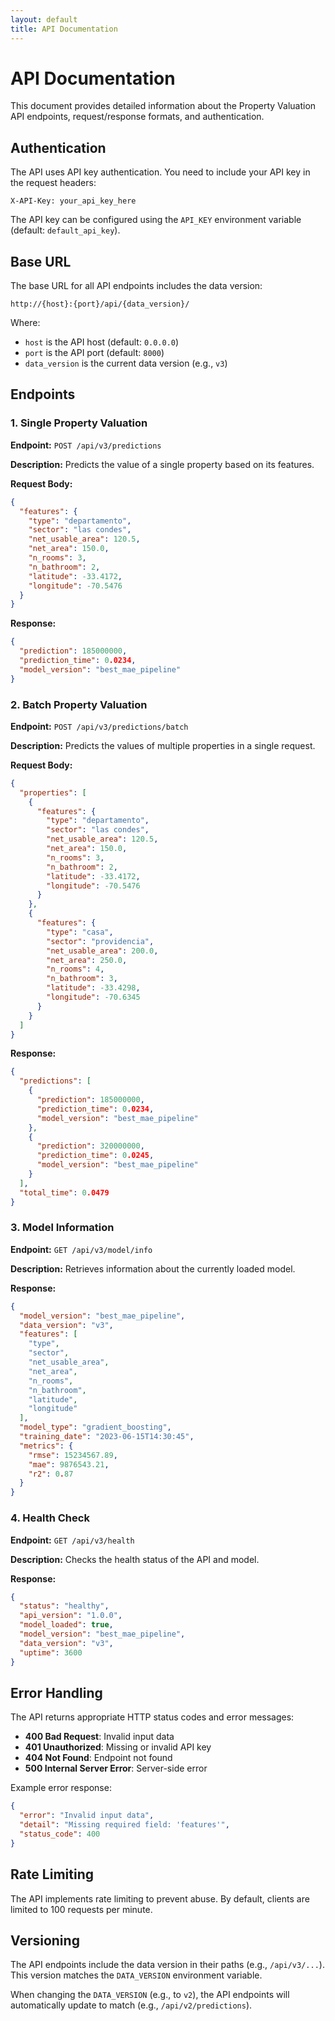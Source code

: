 ```yaml
---
layout: default
title: API Documentation
---
```


# API Documentation

This document provides detailed information about the Property Valuation API endpoints, request/response formats, and authentication.

## Authentication

The API uses API key authentication. You need to include your API key in the request headers:

```
X-API-Key: your_api_key_here
```

The API key can be configured using the `API_KEY` environment variable (default: `default_api_key`).

## Base URL

The base URL for all API endpoints includes the data version:

```
http://{host}:{port}/api/{data_version}/
```

Where:
- `host` is the API host (default: `0.0.0.0`)
- `port` is the API port (default: `8000`)
- `data_version` is the current data version (e.g., `v3`)

## Endpoints

### 1. Single Property Valuation

**Endpoint:** `POST /api/v3/predictions`

**Description:** Predicts the value of a single property based on its features.

**Request Body:**
```json
{
  "features": {
    "type": "departamento",
    "sector": "las condes",
    "net_usable_area": 120.5,
    "net_area": 150.0,
    "n_rooms": 3,
    "n_bathroom": 2,
    "latitude": -33.4172,
    "longitude": -70.5476
  }
}
```

**Response:**
```json
{
  "prediction": 185000000,
  "prediction_time": 0.0234,
  "model_version": "best_mae_pipeline"
}
```

### 2. Batch Property Valuation

**Endpoint:** `POST /api/v3/predictions/batch`

**Description:** Predicts the values of multiple properties in a single request.

**Request Body:**
```json
{
  "properties": [
    {
      "features": {
        "type": "departamento",
        "sector": "las condes",
        "net_usable_area": 120.5,
        "net_area": 150.0,
        "n_rooms": 3,
        "n_bathroom": 2,
        "latitude": -33.4172,
        "longitude": -70.5476
      }
    },
    {
      "features": {
        "type": "casa",
        "sector": "providencia",
        "net_usable_area": 200.0,
        "net_area": 250.0,
        "n_rooms": 4,
        "n_bathroom": 3,
        "latitude": -33.4298,
        "longitude": -70.6345
      }
    }
  ]
}
```

**Response:**
```json
{
  "predictions": [
    {
      "prediction": 185000000,
      "prediction_time": 0.0234,
      "model_version": "best_mae_pipeline"
    },
    {
      "prediction": 320000000,
      "prediction_time": 0.0245,
      "model_version": "best_mae_pipeline"
    }
  ],
  "total_time": 0.0479
}
```

### 3. Model Information

**Endpoint:** `GET /api/v3/model/info`

**Description:** Retrieves information about the currently loaded model.

**Response:**
```json
{
  "model_version": "best_mae_pipeline",
  "data_version": "v3",
  "features": [
    "type",
    "sector",
    "net_usable_area",
    "net_area",
    "n_rooms",
    "n_bathroom",
    "latitude",
    "longitude"
  ],
  "model_type": "gradient_boosting",
  "training_date": "2023-06-15T14:30:45",
  "metrics": {
    "rmse": 15234567.89,
    "mae": 9876543.21,
    "r2": 0.87
  }
}
```

### 4. Health Check

**Endpoint:** `GET /api/v3/health`

**Description:** Checks the health status of the API and model.

**Response:**
```json
{
  "status": "healthy",
  "api_version": "1.0.0",
  "model_loaded": true,
  "model_version": "best_mae_pipeline",
  "data_version": "v3",
  "uptime": 3600
}
```

## Error Handling

The API returns appropriate HTTP status codes and error messages:

- **400 Bad Request**: Invalid input data
- **401 Unauthorized**: Missing or invalid API key
- **404 Not Found**: Endpoint not found
- **500 Internal Server Error**: Server-side error

Example error response:
```json
{
  "error": "Invalid input data",
  "detail": "Missing required field: 'features'",
  "status_code": 400
}
```

## Rate Limiting

The API implements rate limiting to prevent abuse. By default, clients are limited to 100 requests per minute.

## Versioning

The API endpoints include the data version in their paths (e.g., `/api/v3/...`). This version matches the `DATA_VERSION` environment variable.

When changing the `DATA_VERSION` (e.g., to `v2`), the API endpoints will automatically update to match (e.g., `/api/v2/predictions`).
